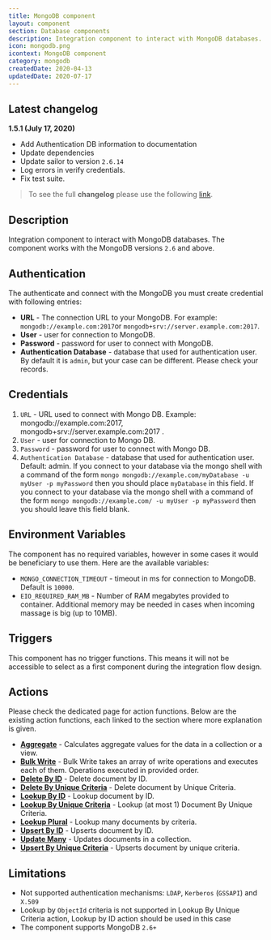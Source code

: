 ```yaml
---
title: MongoDB component
layout: component
section: Database components
description: Integration component to interact with MongoDB databases.
icon: mongodb.png
icontext: MongoDB component
category: mongodb
createdDate: 2020-04-13
updatedDate: 2020-07-17
---
```


## Latest changelog

**1.5.1 (July 17, 2020)**

* Add Authentication DB information to documentation
* Update dependencies
* Update sailor to version `2.6.14`
* Log errors in verify credentials.
* Fix test suite.

> To see the full **changelog** please use the following [link](changelog).

## Description

Integration component to interact with MongoDB databases. The component works with
the MongoDB versions `2.6` and above.

## Authentication

The authenticate and connect with the MongoDB you must create credential with
following entries:

*   **URL** - The connection URL to your MongoDB. For example: `mongodb://example.com:2017`or `mongodb+srv://server.example.com:2017`.
*   **User** - user for connection to MongoDB.
*   **Password** - password for user to connect with MongoDB.
*   **Authentication Database** - database that used for authentication user. By default it is `admin`, but your case can be different. Please check your records.

## Credentials

1. `URL` - URL used to connect with Mongo DB.
Example: mongodb://example.com:2017, mongodb+srv://server.example.com:2017 .
2. `User` - user for connection to Mongo DB.
3. `Password` - password for user to connect with Mongo DB.
4. `Authentication Database` - database that used for authentication user. Default: admin. If you connect to your database via the mongo shell with a command of the form `mongo mongodb://example.com/myDatabase -u myUser -p myPassword` then you should place `myDatabase` in this field.  If you connect to your database via the mongo shell with a command of the form  `mongo mongodb://example.com/ -u myUser -p myPassword` then you should leave this field blank.

## Environment Variables

The component has no required variables, however in some cases it would be beneficiary
to use them. Here are the available variables:

*   `MONGO_CONNECTION_TIMEOUT` - timeout in ms for connection to MongoDB. Default is `10000`.
*   `EIO_REQUIRED_RAM_MB` - Number of RAM megabytes provided to container. Additional memory may be needed in cases when incoming massage is big (up to 10MB).

## Triggers

This component has no trigger functions. This means it will not be accessible to
select as a first component during the integration flow design.

## Actions

Please check the dedicated page for action functions. Below are the existing
action functions, each linked to the section where more explanation is given.

*   **[Aggregate](actions#aggregate)** - Calculates aggregate values for the data in a collection or a view.
*   **[Bulk Write](actions#bulk-write)** - Bulk Write takes an array of write operations and executes each of them. Operations executed in provided order.
*   **[Delete By ID](actions#delete-by-id)** - Delete document by ID.
*   **[Delete By Unique Criteria](actions#delete-by-unique-criteria)** - Delete document by Unique Criteria.
*   **[Lookup By ID](actions#lookup-by-id)** -  Lookup document by ID.
*   **[Lookup By Unique Criteria](actions#lookup-by-unique-criteria)** - Lookup (at most 1) Document By Unique Criteria.
*   **[Lookup Plural](actions#lookup-plural)** - Lookup many documents by criteria.
*   **[Upsert By ID](actions#upsert-by-id)** - Upserts document by ID.
*   **[Update Many](actions#update-many)** - Updates documents in a collection.
*   **[Upsert By Unique Criteria](actions#upsert-by-unique-criteria)** - Upserts document by unique criteria.

## Limitations

*   Not supported authentication mechanisms: `LDAP`, `Kerberos` (`GSSAPI`) and `X.509`
*   Lookup by `ObjectId` criteria is not supported in Lookup By Unique Criteria action, Lookup by ID action should be used in this case
*   The component supports MongoDB `2.6+`
